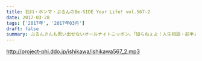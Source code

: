```yaml
---
title: 石川・ホンマ・ぶるんのBe-SIDE Your Life! vol.567-2
date: 2017-03-28
tags: ['2017年', '2017年03月']
draft: false
summary: ぶるんさんも思い出せないオールナイトニッポン。「知らねぇよ！人生相談・前半」SAITO
---
```


http://project-phi.ddo.jp/ishikawa/ishikawa567_2.mp3
